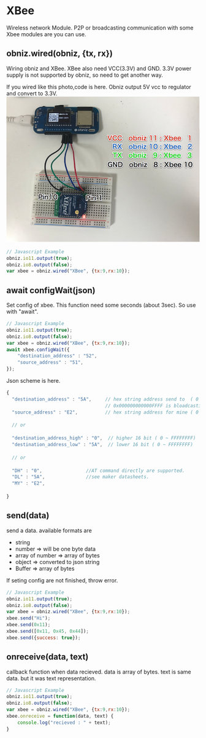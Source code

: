 # XBee
Wireless network Module.
P2P or broadcasting communication with some Xbee modules are you can use.

## obniz.wired(obniz, {tx, rx})

Wiring obniz and XBee. XBee also need VCC(3.3V) and GND.
3.3V power supply is not supported by obniz, so need to get another way.

If you wired like this photo,code is here.
Obniz output 5V vcc to regulator and convert to 3.3V. 
![photo of wired XBee](./xbee.png)
```javascript
// Javascript Example
obniz.io11.output(true);
obniz.io8.output(false);
var xbee = obniz.wired("XBee", {tx:9,rx:10});
```


## await configWait(json)

Set config of xbee. This function need some seconds (about 3sec).
So use with "await". 
```javascript
// Javascript Example
obniz.io11.output(true);
obniz.io8.output(false);
var xbee = obniz.wired("XBee", {tx:9,rx:10});
await xbee.configWait({
   	"destination_address" : "52",
   	"source_address" : "51",
});
```

Json scheme is here.

```javascript
{
  "destination_address" : "5A",     // hex string address send to  ( 0 ~ FFFFFFFFFFFFFFFF)
                                    // 0x000000000000FFFF is bloadcasting
  "source_address" : "E2",          // hex string address for mine ( 0 ~ FFFFFFFF)

  // or 

  "destination_address_high" : "0",  // higher 16 bit ( 0 ~ FFFFFFFF)
  "destination_address_low" : "5A",  // lower 16 bit ( 0 ~ FFFFFFFF)

  // or 

  "DH" : "0",                //AT command directly are supported.
  "DL" : "5A",               //see maker datasheets. 
  "MY" : "E2",
  
}
```

## send(data)
send a data.
available formats are

- string
- number => will be one byte data
- array of number => array of bytes
- object => converted to json string
- Buffer => array of bytes


If seting config are not finished, throw error. 
```javascript
// Javascript Example
obniz.io11.output(true);
obniz.io8.output(false);
var xbee = obniz.wired("XBee", {tx:9,rx:10});
xbee.send("Hi");
xbee.send(0x11);
xbee.send([0x11, 0x45, 0x44]);
xbee.send({success: true});
```

## onreceive(data, text)

callback function when data recieved.
data is array of bytes.
text is same data. but it was text representation.

```javascript
// Javascript Example
obniz.io11.output(true);
obniz.io8.output(false);
var xbee = obniz.wired("XBee", {tx:9,rx:10});
xbee.onreceive = function(data, text) {
    console.log("recieved : " + text);
}
```